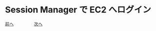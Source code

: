 # Session Manager で EC2 へログイン



 [前へ](./chapter01.md) &nbsp; &nbsp; &nbsp; &nbsp; &nbsp; &nbsp; &nbsp; &nbsp; [次へ](./chapter03.md) 
